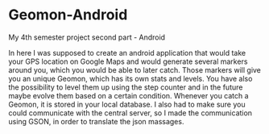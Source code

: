 # Geomon-Android

My 4th semester project second part - Android

In here I was supposed to create an android application that would take your GPS location on Google Maps and would generate several markers
around you, which you would be able to later catch. Those markers will give you an unique Geomon, which has its own stats and levels.
You have also the possibility to level them up using the step counter and in the future maybe evolve them based on a certain condition.
Whenever you catch a Geomon, it is stored in your local database. I also had to make sure you could communicate with the central server,
so I made the communication using GSON, in order to translate the json massages.
